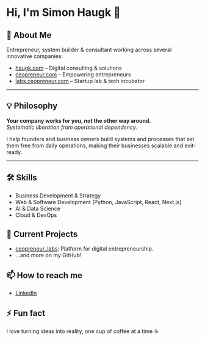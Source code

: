 # Hi, I'm Simon Haugk 👋

## 🚀 About Me
Entrepreneur, system builder & consultant working across several innovative companies:

- [haugk.com](https://haugk.com) – Digital consulting & solutions
- [ceopreneur.com](https://ceopreneur.com) – Empowering entrepreneurs
- [labs.ceopreneur.com](https://labs.ceopreneur.com) – Startup lab & tech incubator

---

## 💡 Philosophy
**Your company works for you, not the other way around.**  
_Systematic liberation from operational dependency._

I help founders and business owners build systems and processes that set them free from daily operations, making their businesses scalable and exit-ready.

---

## 🛠️ Skills
- Business Development & Strategy
- Web & Software Development (Python, JavaScript, React, Next.js)
- AI & Data Science
- Cloud & DevOps

## 🌱 Current Projects
- [ceopreneur_labs](https://github.com/ceopreneur-labs/): Platform for digital entrepreneurship.
- ...and more on my GitHub!

## 📫 How to reach me
- [LinkedIn](https://linkedin.com/in/haugk)

## ⚡ Fun fact
I love turning ideas into reality, one cup of coffee at a time ☕
